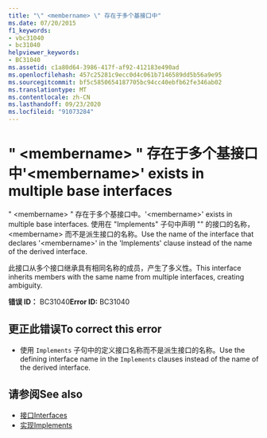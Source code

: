 ```yaml
---
title: "\" <membername> \" 存在于多个基接口中"
ms.date: 07/20/2015
f1_keywords:
- vbc31040
- bc31040
helpviewer_keywords:
- BC31040
ms.assetid: c1a80d64-3986-417f-af92-412183e490ad
ms.openlocfilehash: 457c25281c9ecc0d4c061b7146589dd5b56a9e95
ms.sourcegitcommit: bf5c5850654187705bc94cc40ebfb62fe346ab02
ms.translationtype: MT
ms.contentlocale: zh-CN
ms.lasthandoff: 09/23/2020
ms.locfileid: "91073284"
---
```

# <a name="membername-exists-in-multiple-base-interfaces"></a><span data-ttu-id="be954-102">" \<membername> " 存在于多个基接口中</span><span class="sxs-lookup"><span data-stu-id="be954-102">'\<membername>' exists in multiple base interfaces</span></span>

<span data-ttu-id="be954-103">" \<membername> " 存在于多个基接口中。</span><span class="sxs-lookup"><span data-stu-id="be954-103">'\<membername>' exists in multiple base interfaces.</span></span> <span data-ttu-id="be954-104">使用在 "Implements" 子句中声明 "" 的接口的名称， \<membername> 而不是派生接口的名称。</span><span class="sxs-lookup"><span data-stu-id="be954-104">Use the name of the interface that declares '\<membername>' in the 'Implements' clause instead of the name of the derived interface.</span></span>  
  
 <span data-ttu-id="be954-105">此接口从多个接口继承具有相同名称的成员，产生了多义性。</span><span class="sxs-lookup"><span data-stu-id="be954-105">This interface inherits members with the same name from multiple interfaces, creating ambiguity.</span></span>  
  
 <span data-ttu-id="be954-106">**错误 ID：** BC31040</span><span class="sxs-lookup"><span data-stu-id="be954-106">**Error ID:** BC31040</span></span>  
  
## <a name="to-correct-this-error"></a><span data-ttu-id="be954-107">更正此错误</span><span class="sxs-lookup"><span data-stu-id="be954-107">To correct this error</span></span>  
  
- <span data-ttu-id="be954-108">使用 `Implements` 子句中的定义接口名称而不是派生接口的名称。</span><span class="sxs-lookup"><span data-stu-id="be954-108">Use the defining interface name in the `Implements` clauses instead of the name of the derived interface.</span></span>  
  
## <a name="see-also"></a><span data-ttu-id="be954-109">请参阅</span><span class="sxs-lookup"><span data-stu-id="be954-109">See also</span></span>

- [<span data-ttu-id="be954-110">接口</span><span class="sxs-lookup"><span data-stu-id="be954-110">Interfaces</span></span>](../programming-guide/language-features/interfaces/index.md)
- [<span data-ttu-id="be954-111">实现</span><span class="sxs-lookup"><span data-stu-id="be954-111">Implements</span></span>](../language-reference/statements/implements-clause.md)
